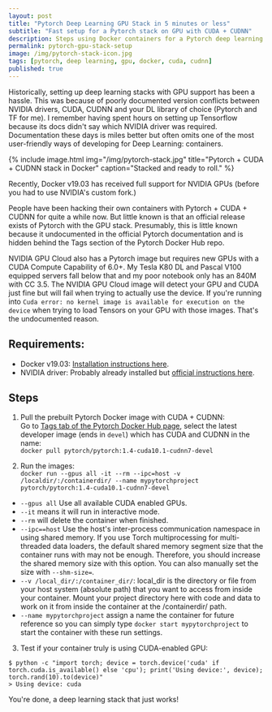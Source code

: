 ```yaml
---
layout: post
title: "Pytorch Deep Learning GPU Stack in 5 minutes or less"
subtitle: "Fast setup for a Pytorch stack on GPU with CUDA + CUDNN"
description: Steps using Docker containers for a Pytorch deep learning stack on GPU with CUDA + CUDNN.
permalink: pytorch-gpu-stack-setup
image: /img/pytorch-stack-icon.jpg
tags: [pytorch, deep learning, gpu, docker, cuda, cudnn]
published: true
---
```


Historically, setting up deep learning stacks with GPU support has been a hassle.
This was because of poorly documented version conflicts between NVIDIA drivers, CUDA, CUDNN and your DL library of choice (Pytorch and TF for me).
I remember having spent hours on setting up Tensorflow because its docs didn't say which NVIDIA driver was required.
Documentation these days is miles better but often omits one of the most user-friendly ways of developing for Deep Learning: containers.

{% include image.html
            img="/img/pytorch-stack.jpg"
            title="Pytorch + CUDA + CUDNN stack in Docker"
            caption="Stacked and ready to roll." %}

Recently, Docker v19.03 has received full support for NVIDIA GPUs (before you had to use NVIDIA's custom fork.)

People have been hacking their own containers with Pytorch + CUDA + CUDNN for quite a while now.
But little known is that an official release exists of Pytorch with the GPU stack.
Presumably, this is little known because it undocumented in the official Pytorch documentation and is hidden behind the Tags section of the Pytorch Docker Hub repo.

NVIDIA GPU Cloud also has a Pytorch image but requires new GPUs with a CUDA Compute Capability of 6.0+.
My Tesla K80 DL and Pascal V100 equipped servers fall below that and my poor notebook only has an 840M with CC 3.5.
The NVIDIA GPU Cloud image will detect your GPU and CUDA just fine but will fail when trying to actually use the device.
If you're running into `Cuda error: no kernel image is available for execution on the device` when trying to load Tensors on your GPU with those images.
That's the undocumented reason.

## Requirements:
- Docker v19.03: [Installation instructions here](https://docs.docker.com/install/).
- NVIDIA driver: Probably already installed but [official instructions here](https://www.nvidia.com/Download/).

## Steps
1. Pull the prebuilt Pytorch Docker image with CUDA + CUDNN: <br/>Go to [Tags tab of the Pytorch Docker Hub page](https://hub.docker.com/r/pytorch/pytorch/tags), select the latest developer image (ends in `devel`) which has CUDA and CUDNN in the name:
  <br/>`docker pull pytorch/pytorch:1.4-cuda10.1-cudnn7-devel`

2. Run the images: <br/>`docker run --gpus all -it --rm --ipc=host -v /localdir/:/containerdir/ --name mypytorchproject pytorch/pytorch:1.4-cuda10.1-cudnn7-devel`
  - `--gpus all` Use all available CUDA enabled GPUs.
  - `--it` means it will run in interactive mode.
  - `--rm` will delete the container when finished.
  - `--ipc==host` Use the host's inter-process communication namespace in using shared memory. If you use Torch multiprocessing for multi-threaded data loaders, the default shared memory segment size that the container runs with may not be enough. Therefore, you should increase the shared memory size with this option. You can also manually set the size with `--shm-size=`.
  - `--v /local_dir/:/container_dir/`: local_dir is the directory or file from your host system (absolute path) that you want to access from inside your container. Mount your project directory here with code and data to work on it from inside the container at the /containerdir/ path. 
  - `--name mypytorchproject` assign a name the container for future reference so you can simply type `docker start mypytorchproject` to start the container with these run settings.

3. Test if your container truly is using CUDA-enabled GPU:
  ```
  $ python -c "import torch; device = torch.device('cuda' if torch.cuda.is_available() else 'cpu'); print('Using device:', device); torch.rand(10).to(device)"
  > Using device: cuda
  ```

You're done, a deep learning stack that just works!
